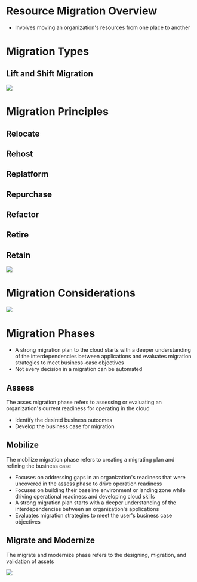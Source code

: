 # Resource Migration Overview

* Involves moving an organization's resources from one place to another

# Migration Types

## Lift and Shift Migration

![](https://github.com/JonmarCorpuz/SecondBrain/blob/main/Assets/Whitespace.png)

# Migration Principles

## Relocate

## Rehost

## Replatform

## Repurchase

## Refactor

## Retire

## Retain

![](https://github.com/JonmarCorpuz/SecondBrain/blob/main/Assets/Whitespace.png)

# Migration Considerations

![](https://github.com/JonmarCorpuz/SecondBrain/blob/main/Assets/Whitespace.png)

# Migration Phases

* A strong migration plan to the cloud starts with a deeper understanding of the interdependencies between applications and evaluates migration strategies to meet business-case objectives
* Not every decision in a migration can be automated

## Assess

The asses migration phase refers to assessing or evaluating an organization's current readiness for operating in the cloud

* Identify the desired business outcomes
* Develop the business case for migration

## Mobilize

The mobilize migration phase refers to creating a migrating plan and refining the business case

* Focuses on addressing gaps in an organization's readiness that were uncovered in the assess phase to drive operation readiness
* Focuses on building their baseline environment or landing zone while driving operational readiness and developing cloud skills
* A strong migration plan starts with a deeper understanding of the interdependencies between an organization's applications
* Evaluates migration strategies to meet the user's business case objectives

## Migrate and Modernize

The migrate and modernize phase refers to the designing, migration, and validation of assets

![](https://github.com/JonmarCorpuz/SecondBrain/blob/main/Assets/Whitespace.png)
